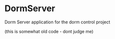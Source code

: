DormServer
==========

Dorm Server application for the dorm control project

(this is somewhat old code - dont judge me)
